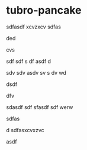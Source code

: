 # tubro-pancake

sdfasdf
xcvzxcv
sdfas


ded

cvs


sdf
sdf
s
df
asdf
d




sdv
sdv
asdv
sv
s
dv
wd

dsdf

dfv

sdasdf
sdf
sfasdf
sdf
werw


sdfas

d
sdfasxcvxzvc

asdf
